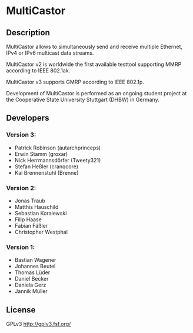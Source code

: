 MultiCastor
===========

Description
-----------

MultiCastor allows to simultaneously send and receive multiple Ethernet, IPv4 or IPv6 multicast data streams.

MultiCastor v2 is worldwide the first available testtool supporting MMRP according to IEEE 802.1ak.

MultiCastor v3 supports GMRP according to IEEE 802.1p.

Development of MultiCastor is performed as an ongoing student project at the Cooperative State University Stuttgart (DHBW) in Germany.

Developers
----------

### Version 3:
* Patrick Robinson (autarchprinceps)
* Erwin Stamm (groxar)
* Nick Herrmannsdörfer (Tweety321)
* Stefan Heßler (cranqcore)
* Kai Brennenstuhl (Brenne)

### Version 2:
* Jonas Traub
* Matthis Hauschild
* Sebastian Koralewski
* Filip Haase
* Fabian Fäßler
* Christopher Westphal

### Version 1:
* Bastian Wagener
* Johannes Beutel
* Thomas Lüder
* Daniel Becker
* Daniela Gerz
* Jannik Müller

License
-------

GPLv3
http://gplv3.fsf.org/
